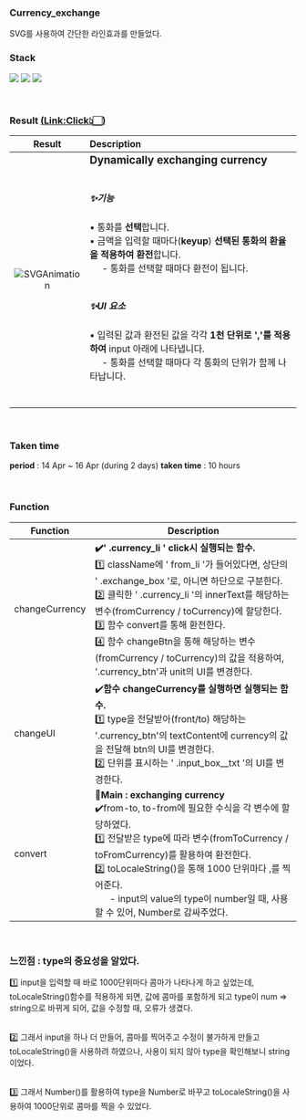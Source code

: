 ### Currency_exchange

SVG를 사용하여 간단한 라인효과를 만들었다.

<!-- Stack(기술) -->

### Stack

<p>
<!-- Code logo -->
<img src="https://img.shields.io/badge/HTML-E34F26?style=flat-square&logo=HTML5&logoColor=white"/>
<img src="https://img.shields.io/badge/CSS-1572B6?style=flat-square&logo=CSS3&logoColor=white"/>
<img src="https://img.shields.io/badge/Javascript-F7DF1E?style=flat-square&logo=JavaScript&logoColor=black"/>
</p>

<br>


### Result <a href="https://yang-ah.github.io/Currency_exchange/">(<u>Link:Click</u>👆🏻)</a>

|                                                            Result                                                             | Description                                                                                                                                                                                                                                                                                                                                                                                                                                                                             |
| :---------------------------------------------------------------------------------------------------------------------------: | :-------------------------------------------------------------------------------------------------------------------------------------------------------------------------------------------------------------------------------------------------------------------------------------------------------------------------------------------------------------------------------------------------------------------------------------------------------------------------------------- |
| <div>![SVGAnimation](https://github.com/rlatldus/SVG_practice/assets/122216298/efa77994-61cc-4ef1-8d56-8b247187e1ea)</div> | <h3 style="margin: 0;">Dynamically exchanging currency</h3> <br> <h5>✨기능</h5> ▪️ 통화를 <b>선택</b>합니다. <br>▪️ 금액을 입력할 때마다(<b>keyup</b>) <b>선택된 통화의 환율을 적용하여 환전</b>합니다. <br> &nbsp; &nbsp; &nbsp;- 통화를 선택할 때마다 환전이 됩니다. <br><br><h5>✨UI 요소</h5>▪️ 입력된 값과 환전된 값을 각각 <b>1천 단위로 ','를 적용하여</b> input 아래에 나타냅니다.<br>&nbsp; &nbsp; &nbsp;- 통화를 선택할 때마다 각 통화의 단위가 함께 나타납니다.<br><br><br> |

<br>

<!-- 기간 -->

### Taken time

<b>period</b> : 14 Apr ~ 16 Apr (during 2 days)
<b>taken time</b> : 10 hours

<br>
<!-- 아키텍쳐 -->

### Function <br>

| Function       | Description                                                                                                                                                                                                                                                                                                                                                                                                                    |
| -------------- | ------------------------------------------------------------------------------------------------------------------------------------------------------------------------------------------------------------------------------------------------------------------------------------------------------------------------------------------------------------------------------------------------------------------------------ |
| changeCurrency | <b>✔️' .currency_li ' click시 실행되는 함수.</b> <br>1️⃣ className에 ' from_li '가 들어있다면, 상단의 ' .exchange_box '로, 아니면 하단으로 구분한다. <br>2️⃣ 클릭한 ' .currency_li '의 innerText를 해당하는 변수(fromCurrency / toCurrency)에 할당한다.<br>3️⃣ 함수 convert를 통해 환전한다. <br> 4️⃣ 함수 changeBtn을 통해 해당하는 변수(fromCurrency / toCurrency)의 값을 적용하여, '.currency_btn'과 unit의 UI를 변경한다. <br> |
| changeUI       | ✔️<b>함수 changeCurrency를 실행하면 실행되는 함수.</b> <br> 1️⃣ type을 전달받아(front/to) 해당하는 '.currency_btn'의 textContent에 currency의 값을 전달해 btn의 UI를 변경한다.<br>2️⃣ 단위를 표시하는 ' .input_box\_\_txt '의 UI를 변경한다.                                                                                                                                                                                     |
| convert        | 🌟<b>Main : exchanging currency</b> <br>✔️from-to, to-from에 필요한 수식을 각 변수에 할당하였다. <br>1️⃣ 전달받은 type에 따라 변수(fromToCurrency / toFromCurrency)를 활용하여 환전한다. <br>2️⃣ toLocaleString()을 통해 1000 단위마다 ,를 찍어준다. <br> &nbsp; &nbsp; &nbsp; - input의 value의 type이 number일 때, 사용할 수 있어, Number로 감싸주었다.                                                                        |

<br>

### 느낀점 : type의 중요성을 알았다.

1️⃣ input을 입력할 때 바로 1000단위마다 콤마가 나타나게 하고 싶었는데, toLocaleString()함수를 적용하게 되면, 값에 콤마를 포함하게 되고 type이 num => string으로 바뀌게 되어, 값을 수정할 때, 오류가 생겼다.

<br>2️⃣ 그래서 input을 하나 더 만들어, 콤마를 찍어주고 수정이 불가하게 만들고 toLocaleString()을 사용하려 하였으나, 사용이 되지 않아 type을 확인해보니 string이었다.

<br>3️⃣ 그래서 Number()를 활용하여 type을 Number로 바꾸고 toLocaleString()을 사용하여 1000단위로 콤마를 찍을 수 있었다.
